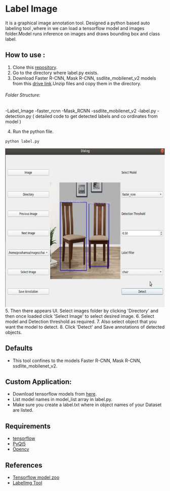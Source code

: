 # Label Image 
It is a graphical image annotation tool.
Designed a python based auto labeling tool ,where in we can load a tensorflow model and images folder.Model runs
inference on images and draws bounding box and class label.

## How to use :
1. Clone this [repository](https://github.com/prashamsatalla/Label_Image.git).
2. Go to the directory where label.py exists.
3. Download Faster R-CNN, Mask R-CNN, ssdlite_mobilenet_v2 models from this [drive link](https://drive.google.com/drive/folders/1853yBqfrJuqaQfzxgH8HkIb-W3-qHlEu?usp=sharing).Unzip files and copy them in the directory.

###### Folder Structure:
  -Label_Image
   -faster_rcnn
   -Mask_RCNN
   -ssdlite_mobilenet_v2
   -label.py
   -detection.py ( detailed code to get detected labels and co ordinates from model )

4. Run the python file.
```bash
python label.py
```
<img src="label_img.png" width="700" height="500">
5. Then there appears UI. Select images folder by clicking 'Directory' and then once loaded click 'Select Image' to select desired image.
6. Select model and Detection threshold as required.
7. Also select object that you want the model to detect.
8. Click 'Detect' and Save annotations of detected objects.

## Defaults
- This tool confines to the models Faster R-CNN, Mask R-CNN, ssdlite_mobilenet_v2.

## Custom Application:
- Download tensorflow models from [here](https://github.com/tensorflow/models/blob/master/research/object_detection/g3doc/tf2_detection_zoo.md).
- List model names in model_list array in label.py.
- Make sure you create a label.txt where in object names of your Dataset are listed.

## Requirements 
- [tensorflow](https://www.tensorflow.org/install)
- [PyQt5](https://pypi.org/project/PyQt5/)
- [Opencv](https://pypi.org/project/opencv-python/)

## References
- [Tensorflow model zoo](https://github.com/tensorflow/models/blob/master/research/object_detection/g3doc/tf2_detection_zoo.md)
- [LabelImg Tool](https://github.com/tzutalin/labelImg)
